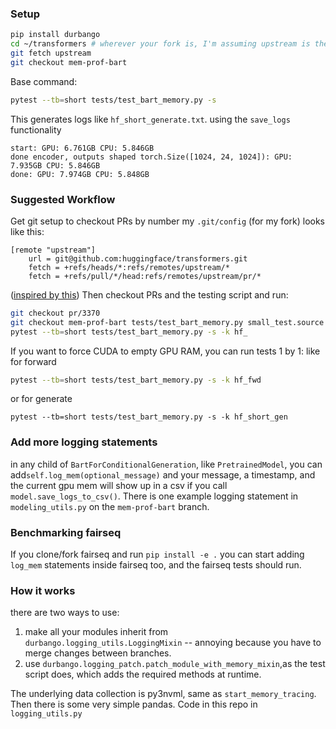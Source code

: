 ### Setup

```bash
pip install durbango
cd ~/transformers # wherever your fork is, I'm assuming upstream is the real repo
git fetch upstream
git checkout mem-prof-bart

```
Base command:
```bash
pytest --tb=short tests/test_bart_memory.py -s
```
This generates logs like `hf_short_generate.txt`. using the `save_logs` functionality
```
start: GPU: 6.761GB CPU: 5.846GB
done encoder, outputs shaped torch.Size([1024, 24, 1024]): GPU: 7.935GB CPU: 5.846GB
done: GPU: 7.974GB CPU: 5.848GB
```

### Suggested Workflow


Get git setup to checkout PRs by number
my `.git/config` (for my fork) looks like this:
```
[remote "upstream"]
    url = git@github.com:huggingface/transformers.git
    fetch = +refs/heads/*:refs/remotes/upstream/*
    fetch = +refs/pull/*/head:refs/remotes/upstream/pr/*
```
([inspired by this](https://gist.github.com/piscisaureus/3342247))
Then checkout PRs and the testing script and run:
```bash
git checkout pr/3370 
git checkout mem-prof-bart tests/test_bart_memory.py small_test.source
pytest --tb=short tests/test_bart_memory.py -s -k hf_
```
If you want to force CUDA to empty GPU RAM, you can run tests 1 by 1:
like for forward 
```bash
pytest --tb=short tests/test_bart_memory.py -s -k hf_fwd
```
or for generate
```
pytest --tb=short tests/test_bart_memory.py -s -k hf_short_gen
```

### Add more logging statements
in any child of `BartForConditionalGeneration`, like `PretrainedModel`, you can add`self.log_mem(optional_message)` and your message, a timestamp, and the current gpu mem will show up 
in a csv if you call `model.save_logs_to_csv()`. There is one example logging statement in `modeling_utils.py` on the `mem-prof-bart` branch. 

### Benchmarking fairseq
If you clone/fork fairseq and run `pip install -e .` you can start adding `log_mem` statements inside fairseq too, and the fairseq tests should run.


### How it works
there are two ways to use:
1) make all your modules inherit from `durbango.logging_utils.LoggingMixin` -- annoying because you have to merge changes between branches.
2) use `durbango.logging_patch.patch_module_with_memory_mixin`,as the test script does, which adds the required methods at runtime.

The underlying data collection is py3nvml, same as `start_memory_tracing`. Then there is some very simple pandas.
Code in this repo in `logging_utils.py`

